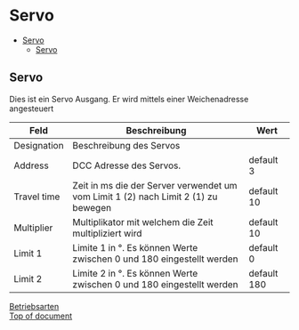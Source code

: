 # Servo

- [Servo](#servo)
  - [Servo](#servo-1)


## Servo
Dies ist ein Servo Ausgang. Er wird mittels einer Weichenadresse angesteuert

| Feld | Beschreibung | Wert |
| --- | --- | --- |
| Designation | Beschreibung des Servos | |
| Address | DCC Adresse des Servos. | default 3 |
| Travel time | Zeit in ms die der Server verwendet um vom Limit 1 (2) nach Limit 2 (1) zu bewegen | default 10 |
| Multiplier | Multiplikator mit welchem die Zeit multipliziert wird | default 10 |
| Limit 1 | Limite 1 in °. Es können Werte zwischen 0 und 180 eingestellt werden | default 0 |
| Limit 2 | Limite 2 in °. Es können Werte zwischen 0 und 180 eingestellt werden | default 180 |

[Betriebsarten](../readme.md#betriebsarten) <br>
[Top of document](#servo)